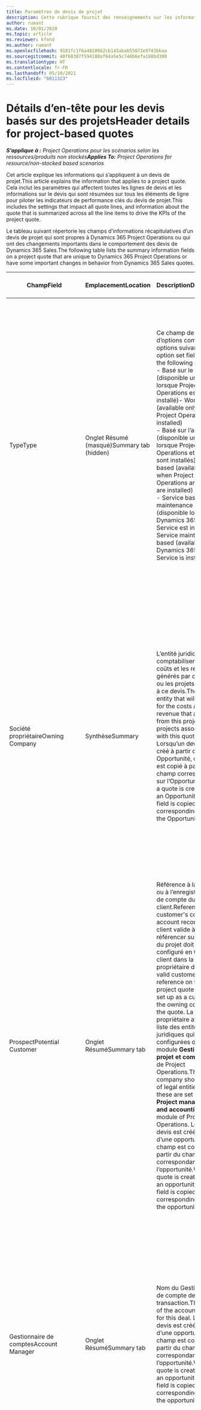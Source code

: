 ```yaml
---
title: Paramètres de devis de projet
description: Cette rubrique fournit des renseignements sur les informations et les paramètres qui s’appliquent aux devis de projet et qui ont un impact.
author: rumant
ms.date: 10/01/2020
ms.topic: article
ms.reviewer: kfend
ms.author: rumant
ms.openlocfilehash: 9181fc1f6a4820662cb145abab55072e9743bbaa
ms.sourcegitcommit: 40f68387f594180af64a5e5c748b6efa188bd300
ms.translationtype: HT
ms.contentlocale: fr-FR
ms.lasthandoff: 05/10/2021
ms.locfileid: "6011323"
---
```

# <a name="header-details-for-project-based-quotes"></a><span data-ttu-id="fe021-103">Détails d’en-tête pour les devis basés sur des projets</span><span class="sxs-lookup"><span data-stu-id="fe021-103">Header details for project-based quotes</span></span>

<span data-ttu-id="fe021-104">_**S’applique à :** Project Operations pour les scénarios selon les ressources/produits non stockés_</span><span class="sxs-lookup"><span data-stu-id="fe021-104">_**Applies To:** Project Operations for resource/non-stocked based scenarios_</span></span>


<span data-ttu-id="fe021-105">Cet article explique les informations qui s’appliquent à un devis de projet.</span><span class="sxs-lookup"><span data-stu-id="fe021-105">This article explains the information that applies to a project quote.</span></span> <span data-ttu-id="fe021-106">Cela inclut les paramètres qui affectent toutes les lignes de devis et les informations sur le devis qui sont résumées sur tous les éléments de ligne pour piloter les indicateurs de performance clés du devis de projet.</span><span class="sxs-lookup"><span data-stu-id="fe021-106">This includes the settings that impact all quote lines, and information about the quote that is summarized across all the line items to drive the KPIs of the project quote.</span></span>

<span data-ttu-id="fe021-107">Le tableau suivant répertorie les champs d’informations récapitulatives d’un devis de projet qui sont propres à Dynamics 365 Project Operations ou qui ont des changements importants dans le comportement des devis de Dynamics 365 Sales.</span><span class="sxs-lookup"><span data-stu-id="fe021-107">The following table lists the summary information fields on a project quote that are unique to Dynamics 365 Project Operations or have some important changes in behavior from Dynamics 365 Sales quotes.</span></span>

| <span data-ttu-id="fe021-108">**Champ**</span><span class="sxs-lookup"><span data-stu-id="fe021-108">**Field**</span></span> | <span data-ttu-id="fe021-109">**Emplacement**</span><span class="sxs-lookup"><span data-stu-id="fe021-109">**Location**</span></span> | <span data-ttu-id="fe021-110">**Description**</span><span class="sxs-lookup"><span data-stu-id="fe021-110">**Description**</span></span> | <span data-ttu-id="fe021-111">**Impact en aval**</span><span class="sxs-lookup"><span data-stu-id="fe021-111">**Downstream impact**</span></span> |
| --- | --- | --- | --- |
| <span data-ttu-id="fe021-112">Type</span><span class="sxs-lookup"><span data-stu-id="fe021-112">Type</span></span> | <span data-ttu-id="fe021-113">Onglet Résumé (masqué)</span><span class="sxs-lookup"><span data-stu-id="fe021-113">Summary tab (hidden)</span></span> | <span data-ttu-id="fe021-114">Ce champ de groupe d’options comporte les options suivantes :</span><span class="sxs-lookup"><span data-stu-id="fe021-114">This option set field hash the following options:</span></span></br><span data-ttu-id="fe021-115">- Basé sur le travail (disponible uniquement lorsque Project Operations est installé)</span><span class="sxs-lookup"><span data-stu-id="fe021-115">- Work-based (available only when Project Operations is installed)</span></span></br><span data-ttu-id="fe021-116">- Basé sur l’article (disponible uniquement lorsque Project Operations et Sales sont installés)</span><span class="sxs-lookup"><span data-stu-id="fe021-116">- Item-based (available only when Project Operations and Sales are installed)</span></span></br><span data-ttu-id="fe021-117">- Service basé sur la maintenance (disponible lorsque Dynamics 365 Field Service est installé)</span><span class="sxs-lookup"><span data-stu-id="fe021-117">- Service maintenance-based (available when Dynamics 365 Field Service is installed)</span></span> | <span data-ttu-id="fe021-118">Lorsque vous utilisez l’application Project Operations, la valeur de ce champ est automatiquement définie sur **Basé sur le travail**.</span><span class="sxs-lookup"><span data-stu-id="fe021-118">When you use the Project Operations application, the value of this field is automatically set to **Work-based**.</span></span> <span data-ttu-id="fe021-119">Cela classe le devis comme un devis basé sur un projet.</span><span class="sxs-lookup"><span data-stu-id="fe021-119">This classifies the quote as a project-based quote.</span></span> <span data-ttu-id="fe021-120">Un devis doit être basé sur un projet pour activer toutes les extensions et fonctionnalités spécifiques au projet.</span><span class="sxs-lookup"><span data-stu-id="fe021-120">A quote should be project-based to enable all project-specific extensions and functionality.</span></span> |
| <span data-ttu-id="fe021-121">Société propriétaire</span><span class="sxs-lookup"><span data-stu-id="fe021-121">Owning Company</span></span> | <span data-ttu-id="fe021-122">Synthèse</span><span class="sxs-lookup"><span data-stu-id="fe021-122">Summary</span></span> | <span data-ttu-id="fe021-123">L’entité juridique qui comptabilisera les coûts et les revenus générés par ce projet ou les projets associés à ce devis.</span><span class="sxs-lookup"><span data-stu-id="fe021-123">The legal entity that will account for the costs and revenue that accrues from this project or projects associated with this quote.</span></span> <span data-ttu-id="fe021-124">Lorsqu’un devis est créé à partir d’une Opportunité, ce champ est copié à partir du champ correspondant sur l’Opportunité.</span><span class="sxs-lookup"><span data-stu-id="fe021-124">When a quote is created from an Opportunity, this field is copied from the corresponding field on the Opportunity.</span></span> | <span data-ttu-id="fe021-125">La société propriétaire équivaut au concept d’entité juridique dans le module **Gestion de projet et comptabilité** de Project Operations.</span><span class="sxs-lookup"><span data-stu-id="fe021-125">The owning company equates to the concept of legal entity in the **Project management and accounting** module of Project Operations.</span></span> <span data-ttu-id="fe021-126">Tous les coûts et revenus accumulés par ce projet seront comptabilisés dans la comptabilité de la société propriétaire.</span><span class="sxs-lookup"><span data-stu-id="fe021-126">All costs and revenue accrued from this project will be accounted for in the General ledger of the owning company.</span></span> |
| <span data-ttu-id="fe021-127">Prospect</span><span class="sxs-lookup"><span data-stu-id="fe021-127">Potential Customer</span></span> | <span data-ttu-id="fe021-128">Onglet Résumé</span><span class="sxs-lookup"><span data-stu-id="fe021-128">Summary tab</span></span> | <span data-ttu-id="fe021-129">Référence à la société ou à l’enregistrement de compte du client.</span><span class="sxs-lookup"><span data-stu-id="fe021-129">Reference to the customer's company or account record.</span></span> <span data-ttu-id="fe021-130">Un client valide à référencer sur le devis du projet doit être configuré en tant que client dans la société propriétaire du devis.</span><span class="sxs-lookup"><span data-stu-id="fe021-130">A valid customer to reference on the project quote must be set up as a customer in the owning company of the quote.</span></span> <span data-ttu-id="fe021-131">La société propriétaire affiche la liste des entités juridiques qui sont configurées dans le module **Gestion de projet et comptabilité** de Project Operations.</span><span class="sxs-lookup"><span data-stu-id="fe021-131">The owning company shows the list of legal entities and these are set up in the **Project management and accounting** module of Project Operations.</span></span> <span data-ttu-id="fe021-132">Lorsqu’un devis est créé à partir d’une opportunité, ce champ est copié à partir du champ correspondant sur l’opportunité.</span><span class="sxs-lookup"><span data-stu-id="fe021-132">When a quote is created from an opportunity, this field is copied from the corresponding field on the opportunity.</span></span> | <span data-ttu-id="fe021-133">La devise du devis de projet est définie par défaut en fonction de la devise du client.</span><span class="sxs-lookup"><span data-stu-id="fe021-133">The currency on the project quote is defaulted based on the currency of the customer.</span></span> <span data-ttu-id="fe021-134">Elle ne peut toutefois pas être modifiée avant le devis enregistré.</span><span class="sxs-lookup"><span data-stu-id="fe021-134">This can, however, be changed before the quote is saved.</span></span> |
| <span data-ttu-id="fe021-135">Gestionnaire de comptes</span><span class="sxs-lookup"><span data-stu-id="fe021-135">Account Manager</span></span> | <span data-ttu-id="fe021-136">Onglet Résumé</span><span class="sxs-lookup"><span data-stu-id="fe021-136">Summary tab</span></span> | <span data-ttu-id="fe021-137">Nom du Gestionnaire de compte de cette transaction.</span><span class="sxs-lookup"><span data-stu-id="fe021-137">The name of the account Manager for this deal.</span></span> <span data-ttu-id="fe021-138">Lorsqu’un devis est créé à partir d’une opportunité, ce champ est copié à partir du champ correspondant sur l’opportunité.</span><span class="sxs-lookup"><span data-stu-id="fe021-138">When a quote is created from an opportunity, this field is copied from the corresponding field on the opportunity.</span></span> | <span data-ttu-id="fe021-139">Le gestionnaire de compte est responsable de la gestion de la relation avec le client jusqu’à la réalisation de ce projet.</span><span class="sxs-lookup"><span data-stu-id="fe021-139">The Account manager is responsible for managing the relationship with the customer through the completion of this project.</span></span> <span data-ttu-id="fe021-140">En fonction de l’enregistrement de ressource réservable lié au gestionnaire du compte, l’unité contractuelle utilise par défaut le devis du projet.</span><span class="sxs-lookup"><span data-stu-id="fe021-140">Based on the bookable resource record tied to the Account manager, the contracting unit defaults on the project quote.</span></span>|
| <span data-ttu-id="fe021-141">Unité contractuelle</span><span class="sxs-lookup"><span data-stu-id="fe021-141">Contracting Unit</span></span> | <span data-ttu-id="fe021-142">Onglet Résumé</span><span class="sxs-lookup"><span data-stu-id="fe021-142">Summary tab</span></span> | <span data-ttu-id="fe021-143">Unité organisationnelle responsable de la livraison du ou des projets associés à ce devis.</span><span class="sxs-lookup"><span data-stu-id="fe021-143">The organization unit that is responsible for the delivery of the project or projects associated with this quote.</span></span> <span data-ttu-id="fe021-144">Lorsqu’un devis est créé à partir d’une opportunité, ce champ est copié à partir du champ correspondant sur l’opportunité.</span><span class="sxs-lookup"><span data-stu-id="fe021-144">When a quote is created from an opportunity, this field is copied from the corresponding field on the opportunity.</span></span> | <span data-ttu-id="fe021-145">L’unité contractuelle est la division de l’entreprise qui exécutera les projets après la conclusion de la transaction.</span><span class="sxs-lookup"><span data-stu-id="fe021-145">The contracting unit is the division of the company that will be executing the projects after the deal is closed.</span></span> <span data-ttu-id="fe021-146">Chaque unité contractuelle dispose d’une devise, et cette devise est utilisée pour déclarer les coûts estimés et réels engagés pendant l’exécution du projet.</span><span class="sxs-lookup"><span data-stu-id="fe021-146">Every contracting unit has a currency, and this currency is used to report estimated and actual costs incurred during the execution of the project.</span></span> |
| <span data-ttu-id="fe021-147">Tarif du produit</span><span class="sxs-lookup"><span data-stu-id="fe021-147">Product price list</span></span> | <span data-ttu-id="fe021-148">Onglet Résumé</span><span class="sxs-lookup"><span data-stu-id="fe021-148">Summary tab</span></span> | <span data-ttu-id="fe021-149">Il s’agit du tarif utilisé pour les prix par défaut sur les lignes de devis basées sur le produit.</span><span class="sxs-lookup"><span data-stu-id="fe021-149">This is the price list that is used to default prices on the product-based quote lines.</span></span> <span data-ttu-id="fe021-150">La liste des options de ce champ affiche une liste de tarifs où la devise du tarif correspond à la devise du devis.</span><span class="sxs-lookup"><span data-stu-id="fe021-150">The list of options for this field shows a list of price lists where the price list currency matches the currency on the quote.</span></span> <span data-ttu-id="fe021-151">Lorsqu’un devis est créé à partir d’une opportunité, ce champ est copié à partir du champ correspondant sur l’opportunité.</span><span class="sxs-lookup"><span data-stu-id="fe021-151">When a quote is created from an opportunity, this field is copied from the corresponding field on the opportunity.</span></span> <span data-ttu-id="fe021-152">Ce champ sur l’opportunité est défini par défaut à partir de l’enregistrement de compte mais peut être modifié.</span><span class="sxs-lookup"><span data-stu-id="fe021-152">This field on the opportunity is defaulted from the account record but can be changed.</span></span> | <span data-ttu-id="fe021-153">Lorsqu’un devis est conclu, la valeur du champ est copiée dans le contrat de projet créé.</span><span class="sxs-lookup"><span data-stu-id="fe021-153">When a quote is won, the field value is copied to the project contract that is created.</span></span> |
| <span data-ttu-id="fe021-154">Devise</span><span class="sxs-lookup"><span data-stu-id="fe021-154">Currency</span></span> | <span data-ttu-id="fe021-155">Onglet Résumé</span><span class="sxs-lookup"><span data-stu-id="fe021-155">Summary tab</span></span> | <span data-ttu-id="fe021-156">Cela indique la devise qui sera utilisée pour déclarer la valeur de cette transaction.</span><span class="sxs-lookup"><span data-stu-id="fe021-156">This indicates the currency that will be used for reporting the value of this deal.</span></span> <span data-ttu-id="fe021-157">C’est également la devise dans laquelle le client sera facturé si la transaction est conclue.</span><span class="sxs-lookup"><span data-stu-id="fe021-157">This is also the currency in which the customer will be invoiced if the deal is won.</span></span> <span data-ttu-id="fe021-158">Lorsqu’un devis est créé à partir d’une opportunité, ce champ est copié à partir du champ correspondant sur l’opportunité.</span><span class="sxs-lookup"><span data-stu-id="fe021-158">When a quote is created from an opportunity, this field is copied from the corresponding field on the opportunity.</span></span> <span data-ttu-id="fe021-159">Ce champ sur l’opportunité est défini par défaut à partir de l’enregistrement de compte mais peut être modifié par l’utilisateur.</span><span class="sxs-lookup"><span data-stu-id="fe021-159">This field on the opportunity defaults from the account record but can be changed by the user.</span></span>  | <span data-ttu-id="fe021-160">Une fois un devis enregistré, ce champ n’est plus modifiable.</span><span class="sxs-lookup"><span data-stu-id="fe021-160">After a quote is saved, this field is no longer editable.</span></span> <span data-ttu-id="fe021-161">Ceci est utilisé pour attribuer des tarifs de produits et de projets par défaut sur le devis.</span><span class="sxs-lookup"><span data-stu-id="fe021-161">This is used to default the product and project price lists on the quote.</span></span> <span data-ttu-id="fe021-162">La devise présente sur le devis est utilisée pour correspondre à la devise du tarif.</span><span class="sxs-lookup"><span data-stu-id="fe021-162">The currency on the quote is used to match the currency on the price list.</span></span> |
| <span data-ttu-id="fe021-163">Limite à ne pas dépasser</span><span class="sxs-lookup"><span data-stu-id="fe021-163">Not-to-exceed limit</span></span> | <span data-ttu-id="fe021-164">Onglet Résumé</span><span class="sxs-lookup"><span data-stu-id="fe021-164">Summary tab</span></span> | <span data-ttu-id="fe021-165">Cela indique le plafond négocié sur la valeur finale que le client accepte pour cette transaction.</span><span class="sxs-lookup"><span data-stu-id="fe021-165">This indicates the negotiated cap on the final value that the customer is agreeing to for this deal.</span></span> | <span data-ttu-id="fe021-166">Ce plafond est évalué lors de l’exécution et s’applique à tous les éléments de ligne et projets associés à cet accord.</span><span class="sxs-lookup"><span data-stu-id="fe021-166">This cap is evaluated during execution and is applicable across all line items and projects associated with this deal.</span></span> |
| <span data-ttu-id="fe021-167">Date de livraison demandée</span><span class="sxs-lookup"><span data-stu-id="fe021-167">Requested delivery date</span></span> | <span data-ttu-id="fe021-168">Onglet Résumé</span><span class="sxs-lookup"><span data-stu-id="fe021-168">Summary tab</span></span> | <span data-ttu-id="fe021-169">Lorsqu’un devis est créé à partir d’une opportunité, ce champ est copié à partir du champ correspondant sur l’opportunité.</span><span class="sxs-lookup"><span data-stu-id="fe021-169">When a quote is created from an opportunity, this field is copied from the corresponding field on the opportunity.</span></span> | <span data-ttu-id="fe021-170">Cette date est utilisée comme date de fin pour la génération des planifications de facture.</span><span class="sxs-lookup"><span data-stu-id="fe021-170">This date is used as the end date for generating invoice schedules.</span></span> |

<span data-ttu-id="fe021-171">Vous trouverez ci-dessous les onglets et les indicateurs de performance clés disponibles sur un devis de projet qui sont propres à Project Operations ou qui présentent des changements de comportement importants à partir des devis de vente :</span><span class="sxs-lookup"><span data-stu-id="fe021-171">Below are the tabs and KPIs available on a project quote that are unique to Project Operations or have some important changes in behavior from Sales quotes:</span></span>

| <span data-ttu-id="fe021-172">**Champ**</span><span class="sxs-lookup"><span data-stu-id="fe021-172">**Field**</span></span> | <span data-ttu-id="fe021-173">**Emplacement**</span><span class="sxs-lookup"><span data-stu-id="fe021-173">**Location**</span></span> | <span data-ttu-id="fe021-174">**Description**</span><span class="sxs-lookup"><span data-stu-id="fe021-174">**Description**</span></span> |
| --- | --- | --- |
| <span data-ttu-id="fe021-175">Analyse de la rentabilité</span><span class="sxs-lookup"><span data-stu-id="fe021-175">Profitability analysis</span></span> | <span data-ttu-id="fe021-176">Onglet sur le devis</span><span class="sxs-lookup"><span data-stu-id="fe021-176">Tab on the Quote</span></span> | <span data-ttu-id="fe021-177">L’onglet montre les métriques suivantes :</span><span class="sxs-lookup"><span data-stu-id="fe021-177">The tab shows the following metrics:</span></span></br><span data-ttu-id="fe021-178">- Coût facturable total</span><span class="sxs-lookup"><span data-stu-id="fe021-178">- Total chargeable cost</span></span></br></br><span data-ttu-id="fe021-179">- Coût non facturable total</span><span class="sxs-lookup"><span data-stu-id="fe021-179">- Total non-chargeable cost</span></span></br><span data-ttu-id="fe021-180">- Revenu total</span><span class="sxs-lookup"><span data-stu-id="fe021-180">- Total revenue</span></span></br><span data-ttu-id="fe021-181">- Revenu total (de base)</span><span class="sxs-lookup"><span data-stu-id="fe021-181">- Total revenue (base)</span></span></br><span data-ttu-id="fe021-182">- Marge brute</span><span class="sxs-lookup"><span data-stu-id="fe021-182">- Gross margin</span></span></br><span data-ttu-id="fe021-183">- Marge brute ajustée</span><span class="sxs-lookup"><span data-stu-id="fe021-183">- Adjusted gross margin</span></span>|
| <span data-ttu-id="fe021-184">Comparaison aux exigences client</span><span class="sxs-lookup"><span data-stu-id="fe021-184">Comparison to Customer Expectations</span></span> | <span data-ttu-id="fe021-185">Onglet sur le devis</span><span class="sxs-lookup"><span data-stu-id="fe021-185">Tab on the Quote</span></span> | <span data-ttu-id="fe021-186">Cet onglet montre les métriques suivantes :</span><span class="sxs-lookup"><span data-stu-id="fe021-186">This tab shows the following metrics:</span></span></br><span data-ttu-id="fe021-187">- Estimation de l’achèvement</span><span class="sxs-lookup"><span data-stu-id="fe021-187">- Estimated completion</span></span></br><span data-ttu-id="fe021-188">- Fin demandée</span><span class="sxs-lookup"><span data-stu-id="fe021-188">- Requested completion</span></span></br><span data-ttu-id="fe021-189">- Budget client</span><span class="sxs-lookup"><span data-stu-id="fe021-189">- Customer budget</span></span></br><span data-ttu-id="fe021-190">- Valeur du devis</span><span class="sxs-lookup"><span data-stu-id="fe021-190">- Quote value</span></span> |
| <span data-ttu-id="fe021-191">Analyse du devis</span><span class="sxs-lookup"><span data-stu-id="fe021-191">Quote analysis</span></span> | <span data-ttu-id="fe021-192">Onglet sur le devis</span><span class="sxs-lookup"><span data-stu-id="fe021-192">Tab on the Quote</span></span> | <span data-ttu-id="fe021-193">Cet onglet résume les principaux indicateurs de performance clés suivants pour un devis de projet</span><span class="sxs-lookup"><span data-stu-id="fe021-193">This tab summarizes the following top KPIs for a project quote</span></span></br><span data-ttu-id="fe021-194">- Comparaison avec les attentes des clients en matière de budget et de planification</span><span class="sxs-lookup"><span data-stu-id="fe021-194">- Comparison to customer expectations for budget and schedule</span></span></br><span data-ttu-id="fe021-195">- Marge brute</span><span class="sxs-lookup"><span data-stu-id="fe021-195">- Gross margin</span></span></br><span data-ttu-id="fe021-196">- Marge brute ajustée</span><span class="sxs-lookup"><span data-stu-id="fe021-196">- Adjusted gross margin</span></span> |


[!INCLUDE[footer-include](../includes/footer-banner.md)]
